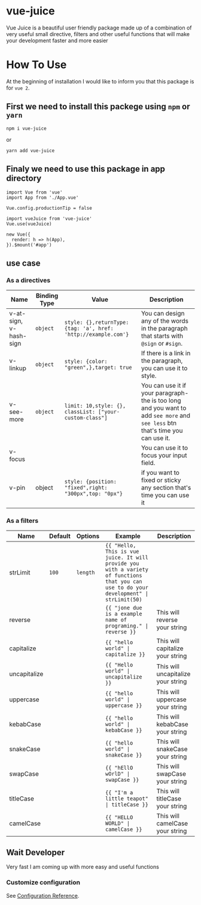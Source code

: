 # vue-juice
Vue Juice is a beautiful user friendly package made up of a combination of very useful small directive, filters and other useful functions that will make your development faster and more easier
# How To Use
At the beginning of installation I would like to inform you that this package is for ``vue 2``.

 ## First we need to install this packege using ```npm``` or ```yarn``` 

```
npm i vue-juice
```
or 
```
yarn add vue-juice
```
## Finaly we need to use this package in app directory

```
import Vue from 'vue'
import App from './App.vue'

Vue.config.productionTip = false

import vueJuice from 'vue-juice'
Vue.use(vueJuice)

new Vue({
  render: h => h(App),
}).$mount('#app')
```
## use case

### As a **directives** 
| Name | Binding Type | Value | Description |
|------|--------------|-------|-------------|
| v-at-sign, v-hash-sign | `object` | `style: {},returnType: {tag: 'a', href: 'http://example.com'}`| You can design any of the words in the paragraph that starts with `@sign` or `#sign`. |
| v-linkup | `object` |  `style: {color: "green",},target: true` | If there is a link in the paragraph, you can use it to style.|
| v-see-more | `object` | `limit: 10,style: {}, classList: ["your-custom-class"]` | You can use it if your paragraph-the is too long and you want to add `see more` and `see less` btn that's time you can use it.|
| v-focus |  | | You can use it to focus your input field.|
| v-pin | object | `style: {position: "fixed",right: "300px",top: "0px"}` | if you want to fixed or sticky any section that's time you can use it |

### As a **filters** 
| Name | Default  | Options | Example | Description
|------|---------|---------|---------|-----------|
| strLimit | `100` | `length` | `{{ "Hello, This is vue juice. It will provide you with a variety of functions that you can use to do your development" \| strLimit(50)` |
| reverse | | | `{{ "jone due is a example name of programing." \| reverse }}` | This will reverse your string |
| capitalize | | | `{{ "hello world" \| capitalize }}` | This will capitalize your string |
| uncapitalize | | | `{{ "Hello world" \| uncapitalize }}` | This will uncapitalize your string |
| uppercase | | | `{{ "hello world" \| uppercase }}` | This will uppercase your string |
| kebabCase | | | `{{ "hello world" \| kebabCase }}` | This will kebabCase your string |
| snakeCase | | | `{{ "hello world" \| snakeCase }}` | This will snakeCase your string |
| swapCase | | | `{{ "hEllO wOrlD" \| swapCase }}` | This will swapCase your string |
| titleCase | | | `{{ "I'm a little teapot" \| titleCase }}` | This will titleCase your string |
| camelCase | | | `{{ "HELLO WORLD" \| camelCase }}` | This will camelCase your string |


## Wait Developer 
Very fast I am coming up with more easy and useful functions
### Customize configuration
See [Configuration Reference](https://github.com/MdEahiaMondal/vue-juice).
